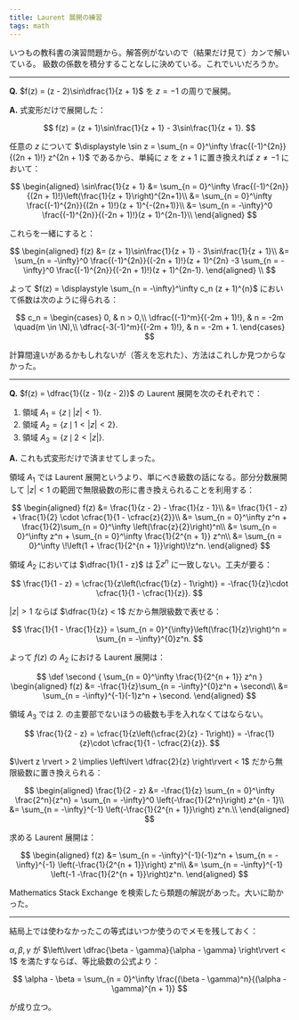 ```yaml
---
title: Laurent 展開の練習
tags: math
---
```


いつもの教科書の演習問題から。解答例がないので（結果だけ見て）カンで解いている。
級数の係数を積分することなしに決めている。これでいいだろうか。

----

**Q.** $f(z) = (z - 2)\sin\dfrac{1}{z + 1}$ を $z = -1$ の周りで展開。

**A.** 式変形だけで展開した：

$$
f(z) = (z + 1)\sin\frac{1}{z + 1} - 3\sin\frac{1}{z + 1}.
$$

任意の $z$ について $\displaystyle \sin z = \sum_{n = 0}^\infty \frac{(-1)^{2n}}{(2n + 1)!} z^{2n + 1}$ であるから、単純に $z$ を $z + 1$ に置き換えれば $z \ne -1$ において：

$$
\begin{aligned}
\sin\frac{1}{z + 1}
&= \sum_{n = 0}^\infty \frac{(-1)^{2n}}{(2n + 1)!}\left(\frac{1}{z + 1}\right)^{2n+1}\\
&= \sum_{n = 0}^\infty \frac{(-1)^{2n}}{(2n + 1)!}(z + 1)^{-(2n+1)}\\
&= \sum_{n = -\infty}^0 \frac{(-1)^{2n}}{(-2n + 1)!}(z + 1)^{2n-1}\\
\end{aligned}
$$

これらを一緒にすると：

$$
\begin{aligned}
    f(z) &= (z + 1)\sin\frac{1}{z + 1} - 3\sin\frac{1}{z + 1}\\
    &= \sum_{n = -\infty}^0 \frac{(-1)^{2n}}{(-2n + 1)!}(z + 1)^{2n}
      -3 \sum_{n = -\infty}^0 \frac{(-1)^{2n}}{(-2n + 1)!}(z + 1)^{2n-1}.
\end{aligned}
\\
$$

よって $f(z) = \displaystyle \sum_{n = -\infty}^\infty c_n (z + 1)^{n}$ において係数は次のように得られる：

$$
c_n =
\begin{cases}
    0, & n > 0,\\
    \dfrac{(-1)^m}{(-2m + 1)!}, & n = -2m \quad(m \in \N),\\
    \dfrac{-3(-1)^m}{(-2m + 1)!}, & n = -2m + 1.
\end{cases}
$$

計算間違いがあるかもしれないが（答えを忘れた）、方法はこれしか見つからなかった。

----

**Q.** $f(z) = \dfrac{1}{(z - 1)(z - 2)}$ の Laurent 展開を次のそれぞれで：
1. 領域 $A_1 = \lbrace z \,\mid\, \lvert z \rvert < 1\rbrace.$
2. 領域 $A_2 = \lbrace z \,\mid\,1 < \lvert z \rvert < 2\rbrace.$
3. 領域 $A_3 = \lbrace z \,\mid\,2 < \lvert z \rvert\rbrace.$

**A.** これも式変形だけで済ませてしまった。

領域 $A_1$ では Laurent 展開というより、単にべき級数の話になる。部分分数展開して
$\lvert z \rvert < 1$ の範囲で無限級数の形に書き換えられることを利用する：

$$
\begin{aligned}
    f(z) &= \frac{1}{z - 2} - \frac{1}{z - 1}\\
    &= \frac{1}{1 - z} + \frac{1}{2} \cdot \cfrac{1}{1 - \cfrac{z}{2}}\\
    &= \sum_{n = 0}^\infty z^n + \frac{1}{2}\sum_{n = 0}^\infty \left(\frac{z}{2}\right)^n\\
    &= \sum_{n = 0}^\infty z^n + \sum_{n = 0}^\infty \frac{1}{2^{n + 1}} z^n\\
    &= \sum_{n = 0}^\infty \!\left(1 + \frac{1}{2^{n + 1}}\right)\!z^n.
\end{aligned}
$$

領域 $A_2$ においては $\dfrac{1}{1 - z}$ は $\sum z^n$ に一致しない。工夫が要る：

$$
\frac{1}{1 - z}
= \cfrac{1}{z\left(\cfrac{1}{z} - 1\right)}
= -\frac{1}{z}\cdot \cfrac{1}{1 - \cfrac{1}{z}}.
$$

$\lvert z \rvert > 1$ ならば $\dfrac{1}{z} < 1$ だから無限級数で表せる：

$$
\frac{1}{1 - \frac{1}{z}} = \sum_{n = 0}^{\infty}\left(\frac{1}{z}\right)^n
= \sum_{n = -\infty}^{0}z^n.
$$

よって $f(z)$ の $A_2$ における Laurent 展開は：

$$
\def \second { \sum_{n = 0}^\infty \frac{1}{2^{n + 1}} z^n }
\begin{aligned}
    f(z) &= -\frac{1}{z}\sum_{n = -\infty}^{0}z^n + \second\\
    &= \sum_{n = -\infty}^{-1}(-1)z^n + \second.
\end{aligned}
$$

領域 $A_3$ では 2. の主要部でないほうの級数も手を入れなくてはならない。

$$
\frac{1}{2 - z}
= \cfrac{1}{z\left(\cfrac{2}{z} - 1\right)}
= -\frac{1}{z}\cdot \cfrac{1}{1 - \cfrac{2}{z}}.
$$

$\lvert z \rvert > 2 \implies \left\lvert \dfrac{2}{z} \right\rvert < 1$ だから無限級数に置き換えられる：

$$
\begin{aligned}
\frac{1}{2 - z}
&= -\frac{1}{z} \sum_{n = 0}^\infty \frac{2^n}{z^n}
= \sum_{n = -\infty}^0 \left(-\frac{1}{2^n}\right) z^{n - 1}\\
&= \sum_{n = -\infty}^{-1} \left(-\frac{1}{2^{n + 1}}\right) z^n.\\
\end{aligned}
$$

求める Laurent 展開は：

$$
\begin{aligned}
f(z) &= \sum_{n = -\infty}^{-1}(-1)z^n + \sum_{n = -\infty}^{-1} \left(-\frac{1}{2^{n + 1}}\right) z^n\\
&= \sum_{n = -\infty}^{-1} \left(-1 -\frac{1}{2^{n + 1}}\right)z^n.
\end{aligned}
$$

Mathematics Stack Exchange を検索したら類題の解説があった。大いに助かった。

----

結局上では使わなかったこの等式はいつか使うのでメモを残しておく：

$\alpha, \beta, \gamma$ が $\left\lvert \dfrac{\beta - \gamma}{\alpha - \gamma} \right\rvert < 1$ を満たすならば、等比級数の公式より：

$$
\alpha - \beta = \sum_{n = 0}^\infty \frac{(\beta - \gamma)^n}{(\alpha - \gamma)^{n + 1}}
$$

が成り立つ。
